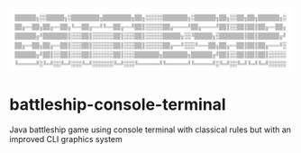 ![menu](./media/screenshot_title.png)
# battleship-console-terminal
Java battleship game using console terminal with classical rules but with an improved CLI graphics system
